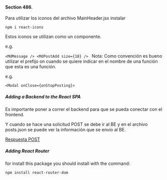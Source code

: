 #### Section 486.

Para utilizar los iconos del archivo MainHeader.jsx instalar

`npm i react-icons`

Estos iconos se utilizan como un componente.

e.g.

`<MdMessage />
<MdPostAdd size={18} />
`
Nota:
Como convención es bueno utilizar el prefijo on cuando se quiere indicar en el nombre de una función que esta es una función.

e.g.

`<Modal onClose={onStopPosting}>`

##### Adding a Backend to the React SPA

Es importante poner a correr el backend para que se pueda conectar con el frontend.

Y cuando se hace una solicitud POST se debe ir al BE y en el archivo posts.json se puede ver la información que se envío al BE.

[Respuesta POST](./src/assets/respuesta-post.jpg)

##### Adding React Router

for install this package you should install with the command:

`npm install react-router-dom`

